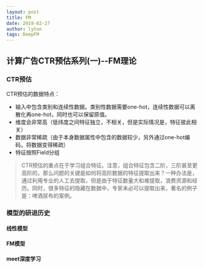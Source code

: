 ```yaml
---
layout: post
title: FM
date: 2019-02-27
author: lyton
tags: DeepFM
---
```

## 计算广告CTR预估系列(一)--FM理论
### CTR预估
CTR预估的数据特点：
* 输入中包含类别和连续性数据。类别性数据需要one-hot，连续性数据可以离散化再one-hot，同时也可以保留原值。
* 维度会非常高（低纬度之间特征独立，不相关，但是实际情况是，特征彼此相关）
* 数据非常稀疏（由于本身数据属性中包含的数据较少，另外通过one-hot编码，将数据变得稀疏）
* 特征按照Field分组
> CTR预估的重点在于学习组合特征。注意，组合特征包含二阶，三阶甚至更高阶的，那么问题的关键是如何将高阶数据的特征提取出来？一种办法是，通过利用专业的人工去提取，但是由于特征数量大和难提取，浪费资源和经历。同时，很多特征的隐藏在数据中，专家未必可以提取出来，著名的例子是：啤酒尿布的案例。

### 模型的研进历史
#### 线性模型


#### FM模型


#### meet深度学习
